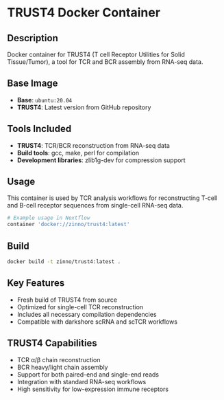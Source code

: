 # TRUST4 Docker Container

## Description
Docker container for TRUST4 (T cell Receptor Utilities for Solid Tissue/Tumor), a tool for TCR and BCR assembly from RNA-seq data.

## Base Image
- **Base**: `ubuntu:20.04`
- **TRUST4**: Latest version from GitHub repository

## Tools Included
- **TRUST4**: TCR/BCR reconstruction from RNA-seq data
- **Build tools**: gcc, make, perl for compilation
- **Development libraries**: zlib1g-dev for compression support

## Usage
This container is used by TCR analysis workflows for reconstructing T-cell and B-cell receptor sequences from single-cell RNA-seq data.

```bash
# Example usage in Nextflow
container 'docker://zinno/trust4:latest'
```

## Build
```bash
docker build -t zinno/trust4:latest .
```

## Key Features
- Fresh build of TRUST4 from source
- Optimized for single-cell TCR reconstruction
- Includes all necessary compilation dependencies
- Compatible with darkshore scRNA and scTCR workflows

## TRUST4 Capabilities
- TCR α/β chain reconstruction
- BCR heavy/light chain assembly
- Support for both paired-end and single-end reads
- Integration with standard RNA-seq workflows
- High sensitivity for low-expression immune receptors